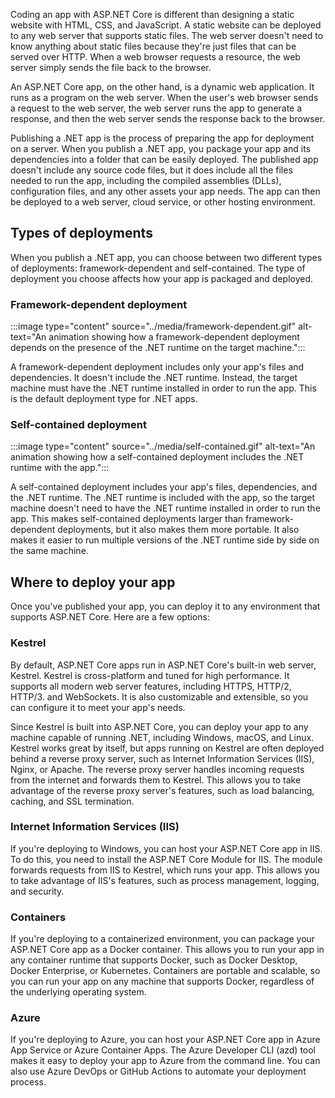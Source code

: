 Coding an app with ASP.NET Core is different than designing a static website with HTML, CSS, and JavaScript. A static website can be deployed to any web server that supports static files. The web server doesn't need to know anything about static files because they're just files that can be served over HTTP. When a web browser requests a resource, the web server simply sends the file back to the browser.

An ASP.NET Core app, on the other hand, is a dynamic web application. It runs as a program on the web server. When the user's web browser sends a request to the web server, the web server runs the app to generate a response, and then the web server sends the response back to the browser.

Publishing a .NET app is the process of preparing the app for deployment on a server. When you publish a .NET app, you package your app and its dependencies into a folder that can be easily deployed. The published app doesn't include any source code files, but it does include all the files needed to run the app, including the compiled assemblies (DLLs), configuration files, and any other assets your app needs. The app can then be deployed to a web server, cloud service, or other hosting environment.

## Types of deployments

When you publish a .NET app, you can choose between two different types of deployments: framework-dependent and self-contained. The type of deployment you choose affects how your app is packaged and deployed. 

### Framework-dependent deployment

:::image type="content" source="../media/framework-dependent.gif" alt-text="An animation showing how a framework-dependent deployment depends on the presence of the .NET runtime on the target machine.":::

A framework-dependent deployment includes only your app's files and dependencies. It doesn't include the .NET runtime. Instead, the target machine must have the .NET runtime installed in order to run the app. This is the default deployment type for .NET apps.

### Self-contained deployment

:::image type="content" source="../media/self-contained.gif" alt-text="An animation showing how a self-contained deployment includes the .NET runtime with the app.":::

A self-contained deployment includes your app's files, dependencies, and the .NET runtime. The .NET runtime is included with the app, so the target machine doesn't need to have the .NET runtime installed in order to run the app. This makes self-contained deployments larger than framework-dependent deployments, but it also makes them more portable. It also makes it easier to run multiple versions of the .NET runtime side by side on the same machine.

## Where to deploy your app

Once you've published your app, you can deploy it to any environment that supports ASP.NET Core. Here are a few options:

### Kestrel

By default, ASP.NET Core apps run in ASP.NET Core's built-in web server, Kestrel. Kestrel is cross-platform and tuned for high performance. It supports all modern web server features, including HTTPS, HTTP/2, HTTP/3. and WebSockets. It is also customizable and extensible, so you can configure it to meet your app's needs.

Since Kestrel is built into ASP.NET Core, you can deploy your app to any machine capable of running .NET, including Windows, macOS, and Linux. Kestrel works great by itself, but apps running on Kestrel are often deployed behind a reverse proxy server, such as Internet Information Services (IIS), Nginx, or Apache. The reverse proxy server handles incoming requests from the internet and forwards them to Kestrel. This allows you to take advantage of the reverse proxy server's features, such as load balancing, caching, and SSL termination.

### Internet Information Services (IIS)

If you're deploying to Windows, you can host your ASP.NET Core app in IIS. To do this, you need to install the ASP.NET Core Module for IIS. The module forwards requests from IIS to Kestrel, which runs your app. This allows you to take advantage of IIS's features, such as process management, logging, and security.

### Containers

If you're deploying to a containerized environment, you can package your ASP.NET Core app as a Docker container. This allows you to run your app in any container runtime that supports Docker, such as Docker Desktop, Docker Enterprise, or Kubernetes. Containers are portable and scalable, so you can run your app on any machine that supports Docker, regardless of the underlying operating system.

### Azure

If you're deploying to Azure, you can host your ASP.NET Core app in Azure App Service or Azure Container Apps. The Azure Developer CLI (azd) tool makes it easy to deploy your app to Azure from the command line. You can also use Azure DevOps or GitHub Actions to automate your deployment process.
